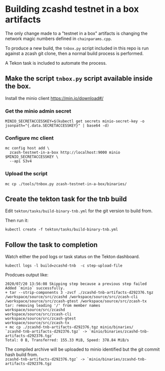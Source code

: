 # Building zcashd testnet in a box artifacts

The only change made to a "testnet in a box" artifacts is changing the network magic numbers defined in `chainparams.cpp`.

To produce a new build, the `tnbox.py` script included in this repo is run against a zcash git clone, then a normal build process is performed.

A Tekon task is included to automate the process.

## Make the script `tnbox.py` script available inside the box.

Install the minio client https://min.io/download#/

### Get the minio admin secret
```
MINIO_SECRETACCESSKEY=$(kubectl get secrets minio-secret-key -o jsonpath="{.data.SECRETACCESSKEY}" | base64 -d)
```
### Configure mc client
```
mc config host add \
  zcash-testnet-in-a-box http://localhost:9000 minio $MINIO_SECRETACCESSKEY \
  --api S3v4
```
### Upload the script
```
mc cp ./tools/tnbox.py zcash-testnet-in-a-box/binaries/
```

## Create the tekton task for the tnb build

Edit `tekton/tasks/build-binary-tnb.yml` for the git version to build from.

Then run it:
```
kubectl create -f tekton/tasks/build-binary-tnb.yml
```

## Follow the task to completion

Watch either the pod logs or task status on the Tekton dashboard.

```
kubectl logs -l build=zcashd-tnb  -c step-upload-file
```
Prodcues output like:
```
2020/07/20 13:56:08 Skipping step because a previous step failed
Added `minio` successfully.
+ tar --strip-components 3 -zvcf ./zcashd-tnb-artifacts-d292376.tgz /workspace/source/src/zcashd /workspace/source/src/zcash-cli /workspace/source/src/zcash-gtest /workspace/source/src/zcash-tx
tar: removing leading '/' from member names
workspace/source/src/zcashd
workspace/source/src/zcash-cli
workspace/source/src/zcash-gtest
workspace/source/src/zcash-tx
+ mc cp ./zcashd-tnb-artifacts-d292376.tgz minio/binaries/
`zcashd-tnb-artifacts-d292376.tgz` -> `minio/binaries/zcashd-tnb-artifacts-d292376.tgz`
Total: 0 B, Transferred: 155.33 MiB, Speed: 378.84 MiB/s
```

The compiled archive will be uploaded to minio identified but the git commit hash build from.  
``zcashd-tnb-artifacts-d292376.tgz` -> `minio/binaries/zcashd-tnb-artifacts-d292376.tgz``